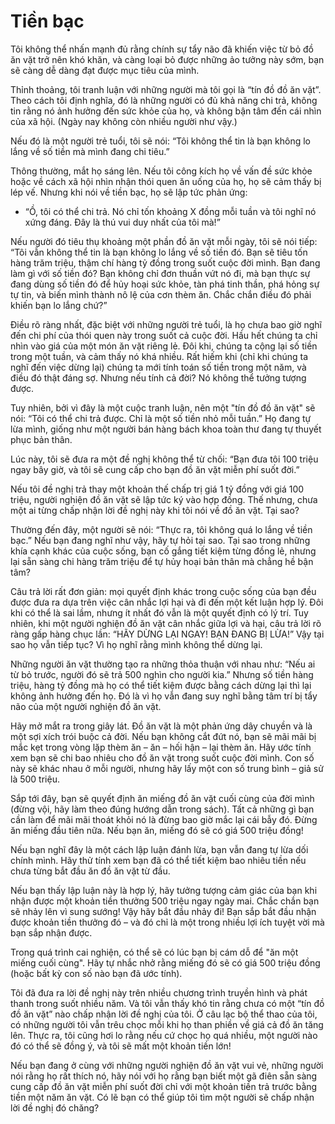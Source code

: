 # Tiền bạc

Tôi không thể nhấn mạnh đủ rằng chính sự tẩy não đã khiến việc từ bỏ đồ ăn vặt trở nên khó khăn, và càng loại bỏ được những ảo tưởng này sớm, bạn sẽ càng dễ dàng đạt được mục tiêu của mình.  

Thỉnh thoảng, tôi tranh luận với những người mà tôi gọi là “tín đồ đồ ăn vặt”. Theo cách tôi định nghĩa, đó là những người có đủ khả năng chi trả, không tin rằng nó ảnh hưởng đến sức khỏe của họ, và không bận tâm đến cái nhìn của xã hội. (Ngày nay không còn nhiều người như vậy.)  

Nếu đó là một người trẻ tuổi, tôi sẽ nói: “Tôi không thể tin là bạn không lo lắng về số tiền mà mình đang chi tiêu.”  

Thông thường, mắt họ sáng lên. Nếu tôi công kích họ về vấn đề sức khỏe hoặc về cách xã hội nhìn nhận thói quen ăn uống của họ, họ sẽ cảm thấy bị lép vế. Nhưng khi nói về tiền bạc, họ sẽ lập tức phản ứng:  

- “Ồ, tôi có thể chi trả. Nó chỉ tốn khoảng X đồng mỗi tuần và tôi nghĩ nó xứng đáng. Đây là thú vui duy nhất của tôi mà!”  

Nếu người đó tiêu thụ khoảng một phần đồ ăn vặt mỗi ngày, tôi sẽ nói tiếp:  “Tôi vẫn không thể tin là bạn không lo lắng về số tiền đó. Bạn sẽ tiêu tốn hàng trăm triệu, thậm chí hàng tỷ đồng trong suốt cuộc đời mình. Bạn đang làm gì với số tiền đó? Bạn không chỉ đơn thuần vứt nó đi, mà bạn thực sự đang dùng số tiền đó để hủy hoại sức khỏe, tàn phá tinh thần, phá hỏng sự tự tin, và biến mình thành nô lệ của cơn thèm ăn. Chắc chắn điều đó phải khiến bạn lo lắng chứ?”  

Điều rõ ràng nhất, đặc biệt với những người trẻ tuổi, là họ chưa bao giờ nghĩ đến chi phí của thói quen này trong suốt cả cuộc đời. Hầu hết chúng ta chỉ nhìn vào giá của một món ăn vặt riêng lẻ. Đôi khi, chúng ta cộng lại số tiền trong một tuần, và cảm thấy nó khá nhiều. Rất hiếm khi (chỉ khi chúng ta nghĩ đến việc dừng lại) chúng ta mới tính toán số tiền trong một năm, và điều đó thật đáng sợ. Nhưng nếu tính cả đời? Nó không thể tưởng tượng được.  

Tuy nhiên, bởi vì đây là một cuộc tranh luận, nên một "tín đồ đồ ăn vặt" sẽ nói: “Tôi có thể chi trả được. Chỉ là một số tiền nhỏ mỗi tuần.” Họ đang tự lừa mình, giống như một người bán hàng bách khoa toàn thư đang tự thuyết phục bản thân.  

Lúc này, tôi sẽ đưa ra một đề nghị không thể từ chối: “Bạn đưa tôi 100 triệu ngay bây giờ, và tôi sẽ cung cấp cho bạn đồ ăn vặt miễn phí suốt đời.”  

Nếu tôi đề nghị trả thay một khoản thế chấp trị giá 1 tỷ đồng với giá 100 triệu, người nghiện đồ ăn vặt sẽ lập tức ký vào hợp đồng. Thế nhưng, chưa một ai từng chấp nhận lời đề nghị này khi tôi nói về đồ ăn vặt. Tại sao?  

Thường đến đây, một người sẽ nói: “Thực ra, tôi không quá lo lắng về tiền bạc.” Nếu bạn đang nghĩ như vậy, hãy tự hỏi tại sao. Tại sao trong những khía cạnh khác của cuộc sống, bạn cố gắng tiết kiệm từng đồng lẻ, nhưng lại sẵn sàng chi hàng trăm triệu để tự hủy hoại bản thân mà chẳng hề bận tâm?  

Câu trả lời rất đơn giản: mọi quyết định khác trong cuộc sống của bạn đều được đưa ra dựa trên việc cân nhắc lợi hại và đi đến một kết luận hợp lý. Đôi khi có thể là sai lầm, nhưng ít nhất đó vẫn là một quyết định có lý trí. Tuy nhiên, khi một người nghiện đồ ăn vặt cân nhắc giữa lợi và hại, câu trả lời rõ ràng gấp hàng chục lần: “HÃY DỪNG LẠI NGAY! BẠN ĐANG BỊ LỪA!” Vậy tại sao họ vẫn tiếp tục? Vì họ nghĩ rằng mình không thể dừng lại.  

Những người ăn vặt thường tạo ra những thỏa thuận với nhau như: “Nếu ai từ bỏ trước, người đó sẽ trả 500 nghìn cho người kia.” Nhưng số tiền hàng triệu, hàng tỷ đồng mà họ có thể tiết kiệm được bằng cách dừng lại thì lại không ảnh hưởng đến họ. Đó là vì họ vẫn đang suy nghĩ bằng tâm trí bị tẩy não của một người nghiện đồ ăn vặt.  

Hãy mở mắt ra trong giây lát. Đồ ăn vặt là một phản ứng dây chuyền và là một sợi xích trói buộc cả đời. Nếu bạn không cắt đứt nó, bạn sẽ mãi mãi bị mắc kẹt trong vòng lặp thèm ăn – ăn – hối hận – lại thèm ăn. Hãy ước tính xem bạn sẽ chi bao nhiêu cho đồ ăn vặt trong suốt cuộc đời mình. Con số này sẽ khác nhau ở mỗi người, nhưng hãy lấy một con số trung bình – giả sử là 500 triệu.  

Sắp tới đây, bạn sẽ quyết định ăn miếng đồ ăn vặt cuối cùng của đời mình (đừng vội, hãy làm theo đúng hướng dẫn trong sách). Tất cả những gì bạn cần làm để mãi mãi thoát khỏi nó là đừng bao giờ mắc lại cái bẫy đó. Đừng ăn miếng đầu tiên nữa. Nếu bạn ăn, miếng đó sẽ có giá 500 triệu đồng!  

Nếu bạn nghĩ đây là một cách lập luận đánh lừa, bạn vẫn đang tự lừa dối chính mình. Hãy thử tính xem bạn đã có thể tiết kiệm bao nhiêu tiền nếu chưa từng bắt đầu ăn đồ ăn vặt từ đầu.  

Nếu bạn thấy lập luận này là hợp lý, hãy tưởng tượng cảm giác của bạn khi nhận được một khoản tiền thưởng 500 triệu ngay ngày mai. Chắc chắn bạn sẽ nhảy lên vì sung sướng! Vậy hãy bắt đầu nhảy đi! Bạn sắp bắt đầu nhận được khoản tiền thưởng đó – và đó chỉ là một trong nhiều lợi ích tuyệt vời mà bạn sắp nhận được.  

Trong quá trình cai nghiện, có thể sẽ có lúc bạn bị cám dỗ để "ăn một miếng cuối cùng". Hãy tự nhắc nhở rằng miếng đó sẽ có giá 500 triệu đồng (hoặc bất kỳ con số nào bạn đã ước tính).  

Tôi đã đưa ra lời đề nghị này trên nhiều chương trình truyền hình và phát thanh trong suốt nhiều năm. Và tôi vẫn thấy khó tin rằng chưa có một “tín đồ đồ ăn vặt” nào chấp nhận lời đề nghị của tôi. Ở câu lạc bộ thể thao của tôi, có những người tôi vẫn trêu chọc mỗi khi họ than phiền về giá cả đồ ăn tăng lên. Thực ra, tôi cũng hơi lo rằng nếu cứ chọc họ quá nhiều, một người nào đó có thể sẽ đồng ý, và tôi sẽ mất một khoản tiền lớn!  

Nếu bạn đang ở cùng với những người nghiện đồ ăn vặt vui vẻ, những người nói rằng họ rất thích nó, hãy nói với họ rằng bạn biết một gã điên sẵn sàng cung cấp đồ ăn vặt miễn phí suốt đời chỉ với một khoản tiền trả trước bằng tiền một năm ăn vặt. Có lẽ bạn có thể giúp tôi tìm một người sẽ chấp nhận lời đề nghị đó chăng?